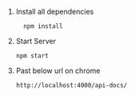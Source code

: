 1. Install all dependencies

    ```  npm install```

2. Start Server

    ```npm start```

3. Past below url on chrome

   ```http://localhost:4000/api-docs/```